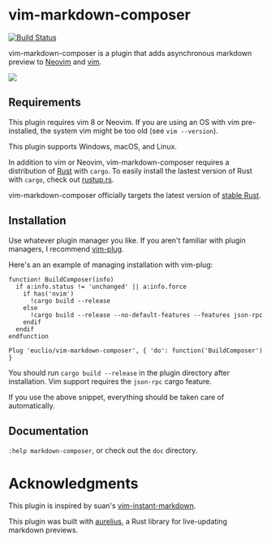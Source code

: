 # vim-markdown-composer

[![Build Status](https://travis-ci.org/euclio/vim-markdown-composer.svg)](https://travis-ci.org/euclio/vim-markdown-composer)

vim-markdown-composer is a plugin that adds asynchronous markdown preview to
[Neovim] and [vim].

![](https://i.imgur.com/ZtyjjRD.gif)

## Requirements

This plugin requires vim 8 or Neovim. If you are using an OS with vim
pre-installed, the system vim might be too old (see `vim --version`).

This plugin supports Windows, macOS, and Linux.

In addition to vim or Neovim, vim-markdown-composer requires a distribution of
[Rust] with `cargo`. To easily install the lastest version of Rust with `cargo`,
check out [rustup.rs](https://www.rustup.rs/).

vim-markdown-composer officially targets the latest version of [stable Rust].

## Installation

Use whatever plugin manager you like. If you aren't familiar with plugin
managers, I recommend [vim-plug].

Here's an an example of managing installation with vim-plug:

```vim
function! BuildComposer(info)
  if a:info.status != 'unchanged' || a:info.force
    if has('nvim')
      !cargo build --release
    else
      !cargo build --release --no-default-features --features json-rpc
    endif
  endif
endfunction

Plug 'euclio/vim-markdown-composer', { 'do': function('BuildComposer') }
```

You should run `cargo build --release` in the plugin directory after
installation. Vim support requires the `json-rpc` cargo feature.

If you use the above snippet, everything should be taken care of automatically.

## Documentation

`:help markdown-composer`, or check out the `doc` directory.

# Acknowledgments

This plugin is inspired by suan's [vim-instant-markdown].

This plugin was built with [aurelius], a Rust library for live-updating markdown
previews.

[Rust]: http://www.rust-lang.org/
[cargo]: https://crates.io/
[Neovim]: http://neovim.io/
[vim]: http://www.vim.org
[vim-instant-markdown]: https://github.com/suan/vim-instant-markdown
[Neovim remote plugin]: http://neovim.io/doc/user/remote_plugin.html
[vim-plug]: https://github.com/junegunn/vim-plug
[msgpack-rpc]: https://github.com/msgpack-rpc/msgpack-rpc
[aurelius]: https://github.com/euclio/aurelius
[stable Rust]: https://www.rust-lang.org/downloads.html

